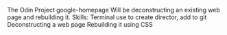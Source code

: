 The Odin Project google-homepage
Will be deconstructing an existing web page and rebuilding it.
Skills:
    Terminal use to create director, add to git
    Deconstructing a web page
    Rebuilding it using CSS